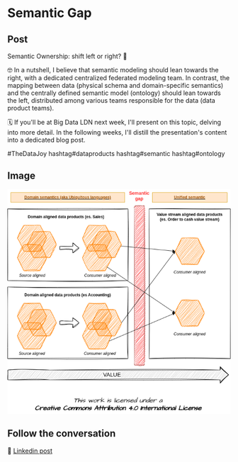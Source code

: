 # Semantic Gap

## Post
Semantic Ownership: shift left or right? 🤔 

🤓 In a nutshell, I believe that semantic modeling should lean towards the right, with a dedicated centralized federated modeling team. In contrast, the mapping between data (physical schema and domain-specific semantics) and the centrally defined semantic model (ontology) should lean towards the left, distributed among various teams responsible for the data (data product teams).

🗓 If you'll be at Big Data LDN next week, I'll present on this topic, delving into more detail. In the following weeks, I'll distill the presentation's content into a dedicated blog post. 

#TheDataJoy hashtag#dataproducts hashtag#semantic hashtag#ontology 

## Image

![001-semantic-gap.png](/images/001-semantic-gap.png "Semantic Gap")

## Follow the conversation

🔵 [Linkedin post](https://www.linkedin.com/posts/andreagioia_thedatajoy-dataproducts-semantic-activity-7108508012373274624-a3R0)

